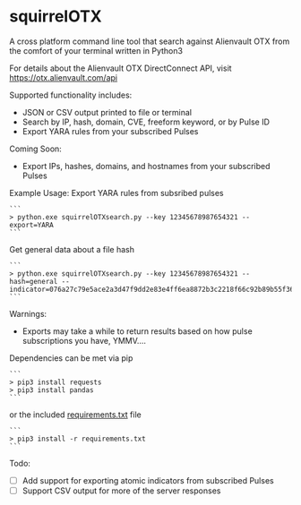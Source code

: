 # squirrelOTX
A cross platform command line tool that search against Alienvault OTX from the comfort of your terminal written in Python3

For details about the Alienvault OTX DirectConnect API, visit https://otx.alienvault.com/api

Supported functionality includes:
* JSON or CSV output printed to file or terminal
* Search by IP, hash, domain, CVE, freeform keyword, or by Pulse ID
* Export YARA rules from your subscribed Pulses

Coming Soon:
* Export IPs, hashes, domains, and hostnames from your subscribed Pulses

Example Usage:
Export YARA rules from subsribed pulses

    ```
    > python.exe squirrelOTXsearch.py --key 12345678987654321 --export=YARA
    ```

Get general data about a file hash

    ```
    > python.exe squirrelOTXsearch.py --key 12345678987654321 --hash=general --indicator=076a27c79e5ace2a3d47f9dd2e83e4ff6ea8872b3c2218f66c92b89b55f36560
    ```

Warnings:
- Exports may take a while to return results based on how pulse subscriptions you have, YMMV....

Dependencies can be met via pip

    ```
    > pip3 install requests
    > pip3 install pandas
    ```

or the included [requirements.txt](./requirements.txt) file

    ```
    > pip3 install -r requirements.txt
    ```

Todo:
- [ ] Add support for exporting atomic indicators from subscribed Pulses
- [ ] Support CSV output for more of the server responses
